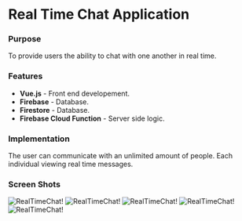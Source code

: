 # Real Time Chat Application

### Purpose 
To provide users the ability to chat with one another in real time. 

### Features 
- **Vue.js** - Front end developement.   
- **Firebase** - Database.
- **Firestore** - Database.
- **Firebase Cloud Function** - Server side logic.

### Implementation
The user can communicate with an unlimited amount of people. Each individual viewing real time messages.

### Screen Shots 
  ![RealTimeChat!](https://github.com/RYin4/vue-chat-/blob/master/sceenshot1.png "RealTimeChat")
    ![RealTimeChat!](https://github.com/RYin4/vue-chat-/blob/master/sceenshot2.png "RealTimeChat")
        ![RealTimeChat!](https://github.com/RYin4/vue-chat-/blob/master/sceenshot3.png "RealTimeChat")
            ![RealTimeChat!](https://github.com/RYin4/vue-chat-/blob/master/sceenshot4.png "RealTimeChat")
                ![RealTimeChat!](https://github.com/RYin4/vue-chat-/blob/master/sceenshot5.png "RealTimeChat")
